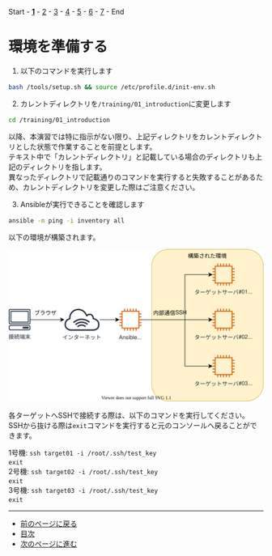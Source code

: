 Start - [**1**](step1.md) - [2](step2.md) - [3](step3.md) - [4](step4.md) - [5](step5.md) - [6](step6.md) - [7](step7.md) - End

# 環境を準備する

1. 以下のコマンドを実行します

```bash
bash /tools/setup.sh && source /etc/profile.d/init-env.sh
```

2. カレントディレクトリを`/training/01_introduction`に変更します

```bash
cd /training/01_introduction
```

以降、本演習では特に指示がない限り、上記ディレクトリをカレントディレクトリとした状態で作業することを前提とします。  
テキスト中で「カレントディレクトリ」と記載している場合のディレクトリも上記のディレクトリを指します。  
異なったディレクトリで記載通りのコマンドを実行すると失敗することがあるため、カレントディレクトリを変更した際はご注意ください。

3. Ansibleが実行できることを確認します

```bash
ansible -m ping -i inventory all
```

以下の環境が構築されます。

![](img/arch.drawio.svg)

各ターゲットへSSHで接続する際は、以下のコマンドを実行してください。  
SSHから抜ける際は`exit`コマンドを実行すると元のコンソールへ戻ることができます。

1号機: `ssh target01 -i /root/.ssh/test_key`  
`exit`  
2号機: `ssh target02 -i /root/.ssh/test_key`  
`exit`  
3号機: `ssh target03 -i /root/.ssh/test_key`  
`exit`  

---

- [前のページに戻る](README.md)
- [目次](README.md)
- [次のページに進む](step2.md)
